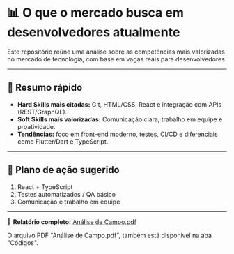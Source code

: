 # 📊 O que o mercado busca em desenvolvedores atualmente

Este repositório reúne uma análise sobre as competências mais valorizadas no mercado de tecnologia, com base em vagas reais para desenvolvedores.  

---

## 🔎 Resumo rápido
- **Hard Skills mais citadas:** Git, HTML/CSS, React e integração com APIs (REST/GraphQL).  
- **Soft Skills mais valorizadas:** Comunicação clara, trabalho em equipe e proatividade.  
- **Tendências:** foco em front-end moderno, testes, CI/CD e diferenciais como Flutter/Dart e TypeScript.  

---

## 🎯 Plano de ação sugerido
1. React + TypeScript  
2. Testes automatizados / QA básico  
3. Comunicação e trabalho em equipe  

---

📄 **Relatório completo:** [Análise de Campo.pdf](Análise%20de%20Campo.pdf)  

O arquivo PDF "Análise de Campo.pdf", também está disponível na aba "Códigos".
